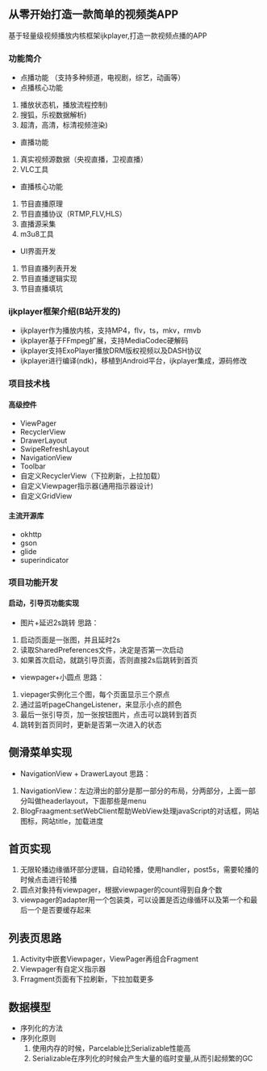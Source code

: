 ## 从零开始打造一款简单的视频类APP
基于轻量级视频播放内核框架ijkplayer,打造一款视频点播的APP

### 功能简介
- 点播功能
（支持多种频道，电视剧，综艺，动画等）
- 点播核心功能
1. 播放状态机，播放流程控制)
2. 搜狐，乐视数据解析)
3. 超清，高清，标清视频渲染)
- 直播功能
1. 真实视频源数据（央视直播，卫视直播）
2. VLC工具
- 直播核心功能
1. 节目直播原理
2. 节目直播协议（RTMP,FLV,HLS）
3. 直播源采集
4. m3u8工具
- UI界面开发
1. 节目直播列表开发
2. 节目直播逻辑实现
3. 节目直播填坑

### ijkplayer框架介绍(B站开发的)
- ijkplayer作为播放内核，支持MP4，flv，ts，mkv，rmvb
- ijkplayer基于FFmpeg扩展，支持MediaCodec硬解码
- ijkplayer支持ExoPlayer播放DRM版权视频以及DASH协议
- ijkplayer进行编译(ndk)，移植到Android平台，ijkplayer集成，源码修改


### 项目技术栈
#### 高级控件
- ViewPager
- RecyclerView
- DrawerLayout
- SwipeRefreshLayout
- NavigationView
- Toolbar
- 自定义RecyclerView（下拉刷新，上拉加载）
- 自定义Viewpager指示器(通用指示器设计)
- 自定义GridView

#### 主流开源库
- okhttp
- gson
- glide
-  superindicator


###  项目功能开发
#### 启动，引导页功能实现
- 图片+延迟2s跳转
思路：
1. 启动页面是一张图，并且延时2s
2. 读取SharedPreferences文件，决定是否第一次启动
3. 如果首次启动，就跳引导页面，否则直接2s后跳转到首页
- viewpager+小圆点
思路：
1. viepager实例化三个图，每个页面显示三个原点
2. 通过监听pageChangeListener，来显示小点的颜色
3. 最后一张引导页，加一张按钮图片，点击可以跳转到首页
4. 跳转到首页同时，更新是否第一次进入的状态

## 侧滑菜单实现
- NavigationView + DrawerLayout
思路：
1. NavigationView：左边滑出的部分是那一部分的布局，分两部分，上面一部分叫做headerlayout，下面那些是menu
2. BlogFraagment:setWebClient帮助WebView处理javaScript的对话框，网站图标，网站title，加载进度

## 首页实现
1. 无限轮播边缘循环部分逻辑，自动轮播，使用handler，post5s，需要轮播的时候点击进行轮播
2. 圆点对象持有viewpager，根据viewpager的count得到自身个数
3. viewpager的adapter用一个包装类，可以设置是否边缘循环以及第一个和最后一个是否要缓存起来

## 列表页思路
1. Activity中嵌套Viewpager，ViewPager再组合Fragment
2. Viewpager有自定义指示器
3. Frragment页面有下拉刷新，下拉加载更多

## 数据模型
- 序列化的方法
- 序列化原则
  1. 使用内存的时候，Parcelable比Serializable性能高
  2. Serializable在序列化的时候会产生大量的临时变量,从而引起频繁的GC